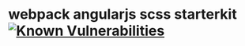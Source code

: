 # webpack angularjs scss starterkit [![Known Vulnerabilities](https://snyk.io/test/github/fdiskas/webpack_angularjs_scss_starterkit/badge.svg)](https://snyk.io/test/github/fdiskas/webpack_angularjs_scss_starterkit)
